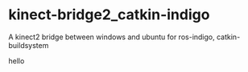 # kinect-bridge2_catkin-indigo
A kinect2 bridge between windows and ubuntu for ros-indigo, catkin-buildsystem

hello
